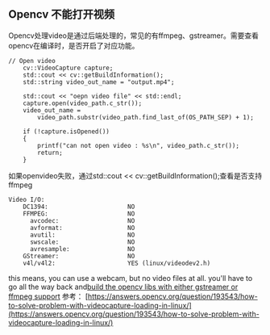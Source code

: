 ## Opencv 不能打开视频
Opencv处理video是通过后端处理的，常见的有ffmpeg、gstreamer。需要查看opencv在编译时，是否开启了对应功能。

```
// Open video
    cv::VideoCapture capture;
    std::cout << cv::getBuildInformation();
    std::string video_out_name = "output.mp4";

    std::cout << "oepn video file" << std::endl;
    capture.open(video_path.c_str());
    video_out_name =
        video_path.substr(video_path.find_last_of(OS_PATH_SEP) + 1);

    if (!capture.isOpened())
    {
        printf("can not open video : %s\n", video_path.c_str());
        return;
    }
```
如果openvideo失败，通过std::cout << cv::getBuildInformation();查看是否支持ffmpeg

```
Video I/O:
    DC1394:                      NO
    FFMPEG:                      NO
      avcodec:                   NO
      avformat:                  NO
      avutil:                    NO
      swscale:                   NO
      avresample:                NO
    GStreamer:                   NO
    v4l/v4l2:                    YES (linux/videodev2.h)
```
this means, you can use a webcam, but no video files at all.
you'll have to go all the way back and[build the opencv libs with either gstreamer or ffmpeg support](https://docs.opencv.org/master/d7/d9f/tutorial_linux_install.html)
参考：
[https://answers.opencv.org/question/193543/how-to-solve-problem-with-videocapture-loading-in-linux/](https://answers.opencv.org/question/193543/how-to-solve-problem-with-videocapture-loading-in-linux/)